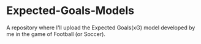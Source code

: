 # Expected-Goals-Models
A repository where I'll upload the Expected Goals(xG) model developed by me in the game of Football (or Soccer).
